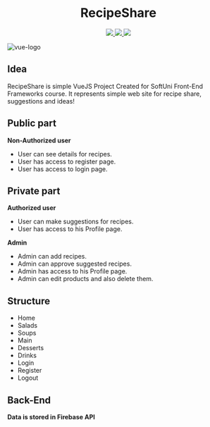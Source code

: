 <h1 align="center">RecipeShare</h1>
<p align="center">
<a href="http://www.opensource.org/licenses/mit-license.php" target="_blank">
	<img src="https://img.shields.io/badge/License-MIT-blue.svg">
</a>
<a href="https://vuejs.org/" target="_blank">
	<img src="https://img.shields.io/badge/View-Vue-brightgreen.svg">
</a>
<a href="https://vuejs.org/" target="_blank">
	<img src="https://img.shields.io/badge/Routing-Vue_router-yellowgreen.svg">
</a>
</p>

![vue-logo](https://hackernoon.com/hn-images/1*ACR0gj0wbx91V_xgURifWg.png)

## Idea

RecipeShare is simple VueJS Project Created for SoftUni Front-End Frameworks course. It represents simple web site for recipe share, suggestions and ideas!

## Public part

**Non-Authorized user**
* User can see details for recipes.
* User has access to register page.
* User has access to login page.

## Private part

**Authorized user**
* User can make suggestions for recipes.
* User has access to his Profile page.

**Admin**
* Admin can add recipes.
* Admin can approve suggested recipes.
* Admin has access to his Profile page.
* Admin can edit products and also delete them.


## Structure

* Home
* Salads
* Soups
* Main
* Desserts
* Drinks
* Login
* Register
* Logout

## Back-End
**Data is stored in Firebase API**
